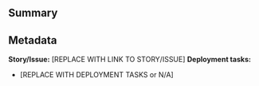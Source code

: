 <!-- INSTRUCTIONS
- Please use a meaningful pull request title which does not include the issue
  key or branch name.
- Please make sure you've reviewed the "Files changed" tab before opening this
  PR to ensure it includes what you expect (and nothing more) and adheres to
  our coding standards.
-->
## Summary
<!-- Include a summary of your changes that expands upon the title. -->

## Metadata
**Story/Issue:** [REPLACE WITH LINK TO STORY/ISSUE]
**Deployment tasks:**
<!-- List tasks that need to be done once this PR has been merged/deployed. -->
* [REPLACE WITH DEPLOYMENT TASKS or N/A]
